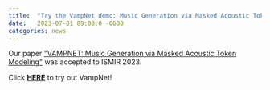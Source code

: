 ```yaml
---
title:  "Try the VampNet demo: Music Generation via Masked Acoustic Token Modeling."
date:   2023-07-01 09:00:0 -0600
categories: news 
---
```

Our paper ["VAMPNET: Music Generation via Masked Acoustic Token Modeling"]( /project/music-audio-generation.html) was accepted to ISMIR 2023.

Click [**HERE**](https://huggingface.co/spaces/descript/vampnet) to try out VampNet!





